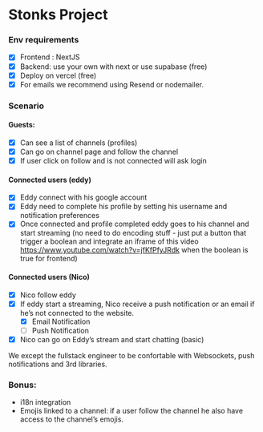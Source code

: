# Stonks Project

### Env requirements
- [x] Frontend : NextJS
- [x] Backend: use your own with next or use supabase (free)
- [x] Deploy on vercel (free)
- [x] For emails we recommend using Resend or nodemailer.

### Scenario
#### Guests:
- [x] Can see a list of channels (profiles)
- [x] Can go on channel page and follow the channel
- [x] If user click on follow and is not connected will ask login

#### Connected users (eddy)
- [x] Eddy connect with his google account
- [x] Eddy need to complete his profile by setting his username and notification preferences
- [x] Once connected and profile completed
eddy goes to his channel and start streaming (no need to do encoding stuff - just put a button that trigger a boolean and integrate an iframe of this video https://www.youtube.com/watch?v=jfKfPfyJRdk when the boolean is true for frontend)

#### Connected users (Nico)
- [x] Nico follow eddy
- [x] If eddy start a streaming, Nico receive a push notification or an email if he’s not connected to the website.
  - [x] Email Notification
  - [ ] Push Notification
- [x] Nico can go on Eddy’s stream and start chatting (basic)

We except the fullstack engineer to be confortable with Websockets, push notifications and 3rd libraries.

### Bonus:

- i18n integration
- Emojis linked to a channel: if a user follow the channel he also have access to the channel’s emojis.
